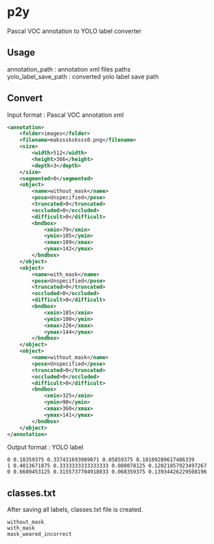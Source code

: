 # p2y
Pascal VOC annotation to YOLO label converter

## Usage
annotation_path : annotation xml files paths<br>
yolo_label_save_path : converted yolo label save path

## Convert
Input format : Pascal VOC annotation xml
```xml
<annotation>
    <folder>images</folder>
    <filename>maksssksksss0.png</filename>
    <size>
        <width>512</width>
        <height>366</height>
        <depth>3</depth>
    </size>
    <segmented>0</segmented>
    <object>
        <name>without_mask</name>
        <pose>Unspecified</pose>
        <truncated>0</truncated>
        <occluded>0</occluded>
        <difficult>0</difficult>
        <bndbox>
            <xmin>79</xmin>
            <ymin>105</ymin>
            <xmax>109</xmax>
            <ymax>142</ymax>
        </bndbox>
    </object>
    <object>
        <name>with_mask</name>
        <pose>Unspecified</pose>
        <truncated>0</truncated>
        <occluded>0</occluded>
        <difficult>0</difficult>
        <bndbox>
            <xmin>185</xmin>
            <ymin>100</ymin>
            <xmax>226</xmax>
            <ymax>144</ymax>
        </bndbox>
    </object>
    <object>
        <name>without_mask</name>
        <pose>Unspecified</pose>
        <truncated>0</truncated>
        <occluded>0</occluded>
        <difficult>0</difficult>
        <bndbox>
            <xmin>325</xmin>
            <ymin>90</ymin>
            <xmax>360</xmax>
            <ymax>141</ymax>
        </bndbox>
    </object>
</annotation>
```

Output format : YOLO label
```
0 0.18359375 0.337431693989071 0.05859375 0.10109289617486339
1 0.4013671875 0.3333333333333333 0.080078125 0.12021857923497267
0 0.6689453125 0.3155737704918033 0.068359375 0.13934426229508196
```

## classes.txt
After saving all labels, classes.txt file is created.
```
without_mask
with_mask
mask_weared_incorrect
```
